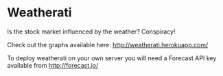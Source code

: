 Weatherati
==========

Is the stock market influenced by the weather? Conspiracy!

Check out the graphs available here: http://weatherati.herokuapp.com/

To deploy weatherati on your own server you will need a Forecast API key available from http://forecast.io/
